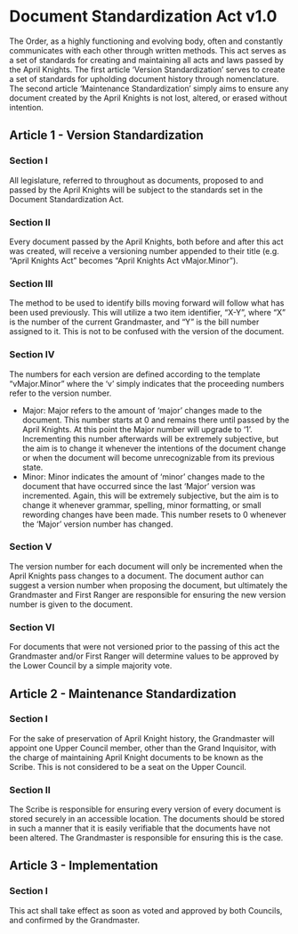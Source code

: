 [Bill number: 7-103]: #
[Author: First Ranger YewhotookAPUSH]: #
[Proposed Date: 3/3/2020]: #
[Passed Date: 3/15/2020]: #

# Document Standardization Act v1.0
The Order, as a highly functioning and evolving body, often and constantly communicates with each other through written methods. This act serves as a set of standards for creating and maintaining all acts and laws passed by the April Knights. The first article ‘Version Standardization’ serves to create a set of standards for upholding document history through nomenclature. The second article ‘Maintenance Standardization’ simply aims to ensure any document created by the April Knights is not lost, altered, or erased without intention.

## Article 1 - Version Standardization

### Section I
All legislature, referred to throughout as documents, proposed to and passed by the April Knights will be subject to the standards set in the Document Standardization Act.

### Section II
Every document passed by the April Knights, both before and after this act was created, will receive a versioning number appended to their title (e.g. “April Knights Act” becomes “April Knights Act vMajor.Minor”).

### Section III
The method to be used to identify bills moving forward will follow what has been used previously. This will utilize a two item identifier, “X-Y”, where “X” is the number of the current Grandmaster, and “Y” is the bill number assigned to it. This is not to be confused with the version of the document.

### Section IV
The numbers for each version are defined according to the template “vMajor.Minor” where the ‘v’ simply indicates that the proceeding numbers refer to the version number.
* Major: Major refers to the amount of ‘major’ changes made to the document. This number starts at 0 and remains there until passed by the April Knights. At this point the Major number will upgrade to ‘1’. Incrementing this number afterwards will be extremely subjective, but the aim is to change it whenever the intentions of the document change or when the document will become unrecognizable from its previous state.
* Minor: Minor indicates the amount of ‘minor’ changes made to the document that have occurred since the last ‘Major’ version was incremented. Again, this will be extremely subjective, but the aim is to change it whenever grammar, spelling, minor formatting, or small rewording changes have been made. This number resets to 0 whenever the ‘Major’ version number has changed.

### Section V
The version number for each document will only be incremented when the April Knights pass changes to a document. The document author can suggest a version number when proposing the document, but ultimately the Grandmaster and First Ranger  are responsible for ensuring the new version number is given to the document.

### Section VI
For documents that were not versioned prior to the passing of this act the Grandmaster and/or First Ranger will determine values to be approved by the Lower Council by a simple majority vote.

## Article 2 - Maintenance Standardization

### Section I
For the sake of preservation of April Knight history, the Grandmaster will appoint one Upper Council member, other than the Grand Inquisitor, with the charge of maintaining April Knight documents to be known as the Scribe. This is not considered to be a seat on the Upper Council.

### Section II
The Scribe is responsible for ensuring every version of every document is stored securely in an accessible location. The documents should be stored in such a manner that it is easily verifiable that the documents have not been altered. The Grandmaster is responsible for ensuring this is the case.

## Article 3 - Implementation

### Section I
This act shall take effect as soon as voted and approved by both Councils, and confirmed by the Grandmaster.
